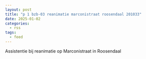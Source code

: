 ```yaml
---
layout: post
title: "p 1 bzb-03 reanimatie marconistraat roosendaal 201033"
date: 2025-01-02
categories: 
  - rss
tags: 
  - feed
---
```


Assistentie bij reanimatie op Marconistraat in Roosendaal
